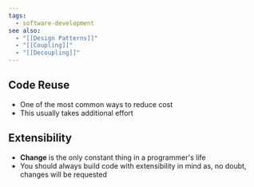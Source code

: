 ```yaml
---
tags:
  - software-development
see also:
  - "[[Design Patterns]]"
  - "[[Coupling]]"
  - "[[Decoupling]]"
---
```

## Code Reuse
- One of the most common ways to reduce cost
- This usually takes additional effort

## Extensibility
- **Change** is the only constant thing in a programmer's life
- You should always build code with extensibility in mind as, no doubt, changes will be requested